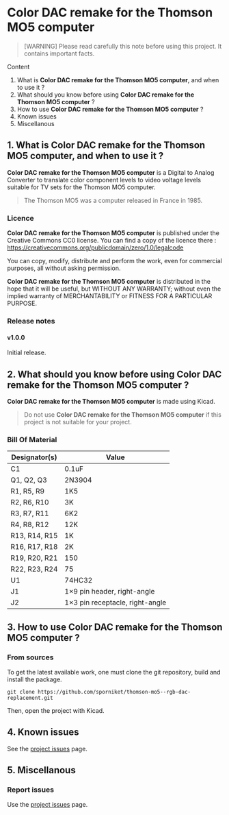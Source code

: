 # Color DAC remake for the Thomson MO5 computer

> [WARNING] Please read carefully this note before using this project. It contains important facts.

Content

1. What is **Color DAC remake for the Thomson MO5 computer**, and when to use it ?
2. What should you know before using **Color DAC remake for the Thomson MO5 computer** ?
3. How to use **Color DAC remake for the Thomson MO5 computer** ?
4. Known issues
5. Miscellanous

## 1. What is **Color DAC remake for the Thomson MO5 computer**, and when to use it ?

**Color DAC remake for the Thomson MO5 computer** is a Digital to Analog Converter to translate color component levels to video voltage levels suitable for TV sets for the Thomson MO5 computer.

> The Thomson MO5 was a computer released in France in 1985.


### Licence

**Color DAC remake for the Thomson MO5 computer** is published under the Creative Commons CC0 license. You can find a copy of the licence there : https://creativecommons.org/publicdomain/zero/1.0/legalcode

You can copy, modify, distribute and perform the work, even for commercial purposes, all without asking permission.

**Color DAC remake for the Thomson MO5 computer** is distributed in the hope that it will be useful, but WITHOUT ANY WARRANTY; without even the implied warranty of MERCHANTABILITY or FITNESS FOR A PARTICULAR PURPOSE.

### Release notes

#### v1.0.0

Initial release.

## 2. What should you know before using **Color DAC remake for the Thomson MO5 computer** ?

**Color DAC remake for the Thomson MO5 computer** is made using Kicad.

> Do not use **Color DAC remake for the Thomson MO5 computer** if this project is not suitable for your project.

### Bill Of Material

|Designator(s)|Value|
|---|---|
|C1|0.1uF|
|Q1, Q2, Q3|2N3904|
|R1, R5, R9|1K5|
|R2, R6, R10|3K|
|R3, R7, R11|6K2|
|R4, R8, R12|12K|
|R13, R14, R15|1K|
|R16, R17, R18|2K|
|R19, R20, R21|150|
|R22, R23, R24|75|
|U1|74HC32|
|J1|1×9 pin header, right-angle|
|J2|1×3 pin receptacle, right-angle|


## 3. How to use **Color DAC remake for the Thomson MO5 computer** ?

### From sources

To get the latest available work, one must clone the git repository, build and install the package.

```
git clone https://github.com/sporniket/thomson-mo5--rgb-dac-replacement.git
```

Then, open the project with Kicad.

## 4. Known issues
See the [project issues](https://github.com/sporniket/thomson-mo5--rgb-dac-replacement/issues) page.

## 5. Miscellanous

### Report issues
Use the [project issues](https://github.com/sporniket/thomson-mo5--rgb-dac-replacement/issues) page.
